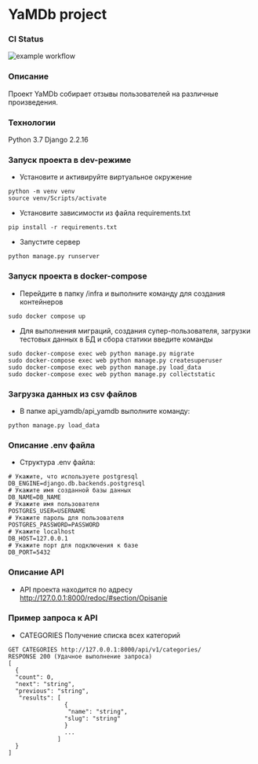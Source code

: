 # YaMDb project
### CI Status
![example workflow](https://github.com/HellfastUSMC/yamdb_final/actions/workflows/main.yml/badge.svg)
### Описание
Проект YaMDb собирает отзывы пользователей на различные произведения.
### Технологии
Python 3.7
Django 2.2.16
### Запуск проекта в dev-режиме
- Установите и активируйте виртуальное окружение
```
python -m venv venv
source venv/Scripts/activate
``` 
- Установите зависимости из файла requirements.txt
```
pip install -r requirements.txt
``` 
- Запустите сервер
```
python manage.py runserver
```
### Запуск проекта в docker-compose
- Перейдите в папку /infra и выполните команду для создания контейнеров
```
sudo docker compose up
```
- Для выполнения миграций, создания супер-пользователя, загрузки тестовых данных в БД и сбора статики введите команды
```
sudo docker-compose exec web python manage.py migrate
sudo docker-compose exec web python manage.py createsuperuser
sudo docker-compose exec web python manage.py load_data
sudo docker-compose exec web python manage.py collectstatic
```


### Загрузка данных из csv файлов
- В папке api_yamdb/api_yamdb выполните команду:
```
python manage.py load_data
```
### Описание .env файла
- Структура .env файла:
```
# Укажите, что используете postgresql
DB_ENGINE=django.db.backends.postgresql
# Укажите имя созданной базы данных
DB_NAME=DB_NAME
# Укажите имя пользователя
POSTGRES_USER=USERNAME
# Укажите пароль для пользователя
POSTGRES_PASSWORD=PASSWORD
# Укажите localhost
DB_HOST=127.0.0.1
# Укажите порт для подключения к базе
DB_PORT=5432
```

### Описание API
- API проекта находится по адресу http://127.0.0.1:8000/redoc/#section/Opisanie
### Пример запроса к API 
- CATEGORIES Получение списка всех категорий
```
GET CATEGORIES http://127.0.0.1:8000/api/v1/categories/
RESPONSE 200 (Удачное выполнение запроса)
[
  {
  "count": 0,
  "next": "string",
  "previous": "string",
   "results": [
                {
                 "name": "string",
                "slug": "string"
                }
                ...
              ]
  }
]
```

